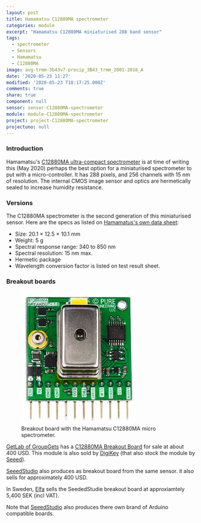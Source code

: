 ```yaml
---
layout: post
title: Hamamatsu C12880MA spectrometer
categories: module
excerpt: "Hamamatsu C12880MA miniaturised 288 band sensor"
tags:
  - spectrometer
  - Sensors
  - Hamamatsu
  - C12880MA
image: avg-trmm-3b43v7-precip_3B43_trmm_2001-2016_A
date: '2020-05-23 11:27'
modified: '2020-05-23 T18:17:25.000Z'
comments: true
share: true
component: null
sensor: sensor-C12880MA-spectrometer
module: module-C12880MA-spectrometer
project: project-C12880MA-spectrometer
projectuno: null
---
```


### Introduction

Hamamatsu's [C12880MA ultra-compact spectrometer](https://www.hamamatsu.com/jp/en/product/type/C12880MA/index.html) is at time of writing this (May 2020) perhaps the best option for a miniaturised spectrometer to put with a micro-controller. It has 288 pixels, and 256 channels with 15 nm of resolution. The internal CMOS image sensor and optics are hermetically sealed to increase humidity resistance.

### Versions

The C12880MA spectrometer is the second generation of this miniaturised sensor. Here are the specs as listed on [Hamamatus's own data sheet](https://www.hamamatsu.com/resources/pdf/ssd/c12880ma_kacc1226e.pdf):

- Size: 20.1 × 12.5 × 10.1 mm
- Weight: 5 g
- Spectral response range: 340 to 850 nm
- Spectral resolution: 15 nm max.
- Hermetic package
- Wavelength conversion factor is listed on test result sheet.

### Breakout boards

<figure>
<img src="../../images/module-hamamatsu-C12880MA-spectrometer.png">
<figcaption> Breakout board with the Hamamatsu C12880MA micro spectrometer.
</figcaption>
</figure>

[GetLab of GroupGets](https://groupgets.com/manufacturers/getlab) has a [C12880MA Breakout Board](https://groupgets.com/manufacturers/getlab/products/c12880ma-breakout-board) for sale at about 400 USD. This module is also sold by [DigiKey](https://www.digikey.se/product-detail/en/groupgets-llc/BO-HAMA-2-C12880MA/2077-BO-HAMA-2-C12880MA-ND/10223724?_ga=2.167694782.107621040.1590226174-761197709.1590226174) (that also stock the module by [Seeed](https://www.digikey.se/product-detail/en/seeed-technology-co-ltd/114991292/114991292-ND/7622897)).

[SeeedStudio](https://www.seeedstudio.com/Hamamatsu-C12880MA-MEMS-u-Spectrometer-and-Breakout-Board-p-2916.html) also produces as breakout board from the same sensor. it also sells for approximately 400 USD.

In Sweden, [Elfa](https://www.elfa.se/sv/hamamatsu-c12880ma-spectrometer-seeed-studio-114991292/p/30118361?gclid=Cj0KCQiA9orxBRD0ARIsAK9JDxSBoZ7hzrF4KpzFqj6pvyNkKLuvUZiM9abn-I-fIz7v3CDZi8Q00rUaAq1HEALw_wcB&%2F%3Fext_cid=shgooaqsesv-P-CSS-Shopping-MainCampaign-DevelopmentBoards-Kits&channel=b2c&ext_cid=shgooaqsesv-blcss&price_gs=5346.25&wt_mc=se.cse.gshop.sv.-&source=googleps&kw=%7Bkeyword%7D) sells the SeededStudie breakout board at approxiamtely 5,400 SEK (incl VAT).

Note that [SeeedStudio](https://www.seeedstudio.com/Seeeduino-XIAO-Arduino-Microcontroller-SAMD21-Cortex-M0+-p-4426.html) also produces there own brand of Arduino compatible boards.
